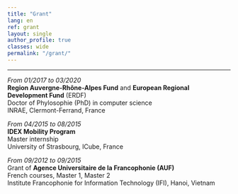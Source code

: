```yaml
---
title: "Grant"   
lang: en
ref: grant
layout: single
author_profile: true 
classes: wide
permalink: "/grant/"  
---
```

----
*From 01/2017 to 03/2020*  
**Region Auvergne-Rhône-Alpes Fund** and **European Regional Development Fund** (ERDF)  
Doctor of Phylosophie (PhD) in computer science  
INRAE, Clermont-Ferrand, France  

*From 04/2015 to 08/2015*  
**IDEX Mobility Program**  
Master internship  
University of Strasbourg, ICube, France  

*From 09/2012 to 09/2015*  
Grant of **Agence Universitaire de la Francophonie (AUF)**  
French courses, Master 1, Master 2   
Institute Francophonie for Information Technology (IFI), Hanoi, Vietnam 
